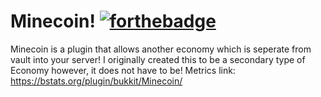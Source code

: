 # Minecoin! [![forthebadge](http://forthebadge.com/images/badges/60-percent-of-the-time-works-every-time.svg)](http://forthebadge.com)
Minecoin is a plugin that allows another economy which is seperate from vault into your server!
I originally created this to be a secondary type of Economy however, it does not have to be!
Metrics link: https://bstats.org/plugin/bukkit/Minecoin/
